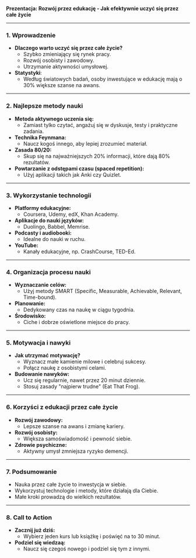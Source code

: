 **Prezentacja: Rozwój przez edukację - Jak efektywnie uczyć się przez całe życie**

---

### **1. Wprowadzenie**
- **Dlaczego warto uczyć się przez całe życie?**
  - Szybko zmieniający się rynek pracy.
  - Rozwój osobisty i zawodowy.
  - Utrzymanie aktywności umysłowej.
- **Statystyki**:
  - Według światowych badań, osoby inwestujące w edukację mają o 30% większe szanse na awans.

---

### **2. Najlepsze metody nauki**
- **Metoda aktywnego uczenia się:**
  - Zamiast tylko czytać, angażuj się w dyskusje, testy i praktyczne zadania.
- **Technika Feynmana:**
  - Naucz kogoś innego, aby lepiej zrozumieć materiał.
- **Zasada 80/20:**
  - Skup się na najważniejszych 20% informacji, które dają 80% rezultatów.
- **Powtarzanie z odstępami czasu (spaced repetition):**
  - Użyj aplikacji takich jak Anki czy Quizlet.

---

### **3. Wykorzystanie technologii**
- **Platformy edukacyjne:**
  - Coursera, Udemy, edX, Khan Academy.
- **Aplikacje do nauki języków:**
  - Duolingo, Babbel, Memrise.
- **Podcasty i audiobooki:**
  - Idealne do nauki w ruchu.
- **YouTube:**
  - Kanały edukacyjne, np. CrashCourse, TED-Ed.

---

### **4. Organizacja procesu nauki**
- **Wyznaczanie celów:**
  - Użyj metody SMART (Specific, Measurable, Achievable, Relevant, Time-bound).
- **Planowanie:**
  - Dedykowany czas na naukę w ciągu tygodnia.
- **Środowisko:**
  - Ciche i dobrze oświetlone miejsce do pracy.

---

### **5. Motywacja i nawyki**
- **Jak utrzymać motywację?**
  - Wyznacz małe kamienie milowe i celebruj sukcesy.
  - Połącz naukę z osobistymi celami.
- **Budowanie nawyków:**
  - Ucz się regularnie, nawet przez 20 minut dziennie.
  - Stosuj zasady "najpierw trudne" (Eat That Frog).

---

### **6. Korzyści z edukacji przez całe życie**
- **Rozwój zawodowy:**
  - Lepsze szanse na awans i zmianę kariery.
- **Rozwój osobisty:**
  - Większa samoświadomość i pewność siebie.
- **Zdrowie psychiczne:**
  - Aktywny umysł zmniejsza ryzyko demencji.

---

### **7. Podsumowanie**
- Nauka przez całe życie to inwestycja w siebie.
- Wykorzystuj technologie i metody, które działają dla Ciebie.
- Małe kroki prowadzą do wielkich rezultatów.

---

### **8. Call to Action**
- **Zacznij już dziś:**
  - Wybierz jeden kurs lub książkę i poświęć na to 30 minut.
- **Podziel się wiedzaą:**
  - Naucz się czegoś nowego i podziel się tym z innymi.

